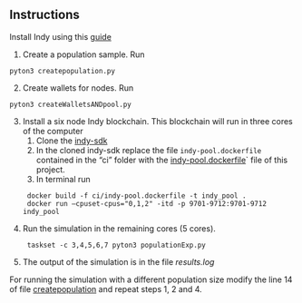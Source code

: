 ## Instructions
Install Indy using this [guide](https://github.com/hyperledger/indy-sdk#installing-the-sdk)

1. Create a population sample. Run
```
pyton3 createpopulation.py
```
2. Create wallets for nodes. Run
```
pyton3 createWalletsANDpool.py
```
3. Install a six node Indy blockchain. This blockchain will run in three cores of the computer
   1. Clone the [indy-sdk](https://github.com/hyperledger/indy-sdk)
   2. In the cloned indy-sdk replace the file `indy-pool.dockerfile` contained in the “ci” folder with the [indy-pool.dockerfile](indy-pool.dockerfile)` file of this project.
   3. In terminal run
    ```
     docker build -f ci/indy-pool.dockerfile -t indy_pool .
     docker run –cpuset-cpus="0,1,2" -itd -p 9701-9712:9701-9712 indy_pool
    ```
4. Run the simulation in the remaining cores (5 cores).
    ```
     taskset -c 3,4,5,6,7 pyton3 populationExp.py
    ```
5. The output of the simulation is in the file *results.log*

For running the simulation with a different population size modify the line 14 of file [createpopulation](createpopulation.py) and repeat steps 1, 2 and 4. 
